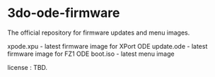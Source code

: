 # 3do-ode-firmware

The official repository for firmware updates and menu images.

xpode.xpu - latest firmware image for XPort ODE
update.ode - latest firmware image for FZ1 ODE
boot.iso - latest menu image

license : TBD.
